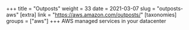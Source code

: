 +++
title = "Outposts"
weight = 33
date = 2021-03-07
slug = "outposts-aws"
[extra]
link = "https://aws.amazon.com/outposts/"
[taxonomies]
groups = ["aws"]
+++
AWS managed services in your datacenter


